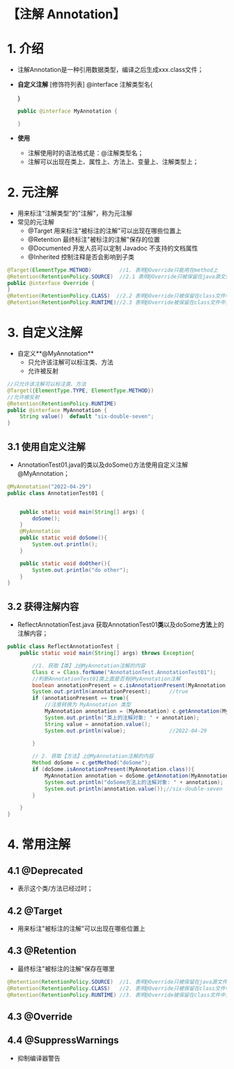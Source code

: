 # 【注解 Annotation】

# 1. 介绍

- 注解Annotation是一种引用数据类型，编译之后生成xxx.class文件；

- **自定义注解**
  [修饰符列表] @interface 注解类型名{

   }

  ```java
  public @interface MyAnnotation {
  
  }
  ```

- **使用**
  
  - 注解使用时的语法格式是：@注解类型名；
  - 注解可以出现在类上、属性上、方法上、变量上、注解类型上；

# 2. 元注解

- 用来标注“注解类型”的"注解"，称为元注解
- 常见的元注解
  - @Target         用来标注"被标注的注解"可以出现在哪些位置上
  - @Retention   最终标注"被标注的注解"保存的位置
  - @Documented  开发人员可以定制 Javadoc 不支持的文档属性
  - @Inherited    控制注释是否会影响到子类

```java
@Target(ElementType.METHOD)			//1. 表明@Override只能用在method上
@Retention(RetentionPolicy.SOURCE)	//2.1 表明@Override只被保留在java源文件中
public @interface Override {
}
@Retention(RetentionPolicy.CLASS)  //2.2 表明@Override只被保留在class文件中
@Retention(RetentionPolicy.RUNTIME)//2.3 表明@Override被保留在class文件中，并且可以被反射机制读取
```

# 3. 自定义注解

- 自定义**@MyAnnotation**
  - 只允许该注解可以标注类、方法
  - 允许被反射

```java
//只允许该注解可以标注类、方法
@Target({ElementType.TYPE, ElementType.METHOD})
//允许被反射
@Retention(RetentionPolicy.RUNTIME)
public @interface MyAnnotation {
    String value()  default "six-double-seven";
}
```

## 3.1 使用自定义注解

- AnnotationTest01.java的类以及doSome()方法使用自定义注解@MyAnnotation；

```java
@MyAnnotation("2022-04-29")
public class AnnotationTest01 {


    public static void main(String[] args) {
        doSome();
    }
    @MyAnnotation
    public static void doSome(){
        System.out.println();
    }

    public static void doOther(){
        System.out.println("do other");
    }
}
```

## 3.2 获得注解内容

- ReflectAnnotationTest.java 获取AnnotationTest01**类**以及doSome**方法**上的注解内容；

```java
public class ReflectAnnotationTest {
    public static void main(String[] args) throws Exception{

        //1. 获取【类】上@MyAnnotation注解的内容
        Class c = Class.forName("AnnotationTest.AnnotationTest01");
        //判断AnnotationTest01类上面是否有@MyAnnotation注解
        boolean annotationPresent = c.isAnnotationPresent(MyAnnotation.class);
        System.out.println(annotationPresent);      //true
        if (annotationPresent == true){
            //注意转换为 MyAnnotation 类型
            MyAnnotation annotation = (MyAnnotation) c.getAnnotation(MyAnnotation.class);
            System.out.println("类上的注解对象: " + annotation);
            String value = annotation.value();
            System.out.println(value);              //2022-04-29

        }
        
        // 2. 获取【方法】上@MyAnnotation注解的内容
        Method doSome = c.getMethod("doSome");
        if (doSome.isAnnotationPresent(MyAnnotation.class)){
            MyAnnotation annotation = doSome.getAnnotation(MyAnnotation.class);
            System.out.println("doSome方法上的注解对象: " + annotation);
            System.out.println(annotation.value());//six-double-seven
        }

    }
}
```

# 4. 常用注解

## 4.1 @Deprecated

- 表示这个类/方法已经过时；

## 4.2 @Target        

-  用来标注"被标注的注解"可以出现在哪些位置上

## 4.3 @Retention   

- 最终标注"被标注的注解"保存在哪里

```java
@Retention(RetentionPolicy.SOURCE)	//1. 表明@Override只被保留在java源文件中
@Retention(RetentionPolicy.CLASS)   //2. 表明@Override只被保留在class文件中
@Retention(RetentionPolicy.RUNTIME) //3. 表明@Override被保留在class文件中，并且可以被反射机制读取
```

## 4.3 @Override

## 4.4 @SuppressWarnings

-  抑制编译器警告 
